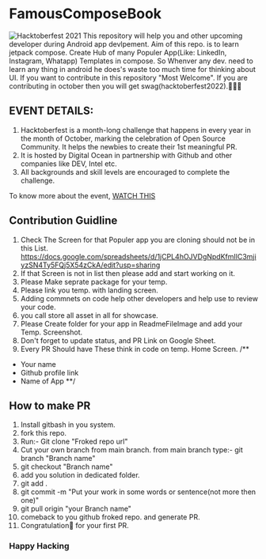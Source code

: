 # FamousComposeBook
<img src="https://github.com/Marvel999/Hacktoberfest_Android_Compose_Template/blob/master/ReadmeFileImages/HackFest22.jpg?raw=true" alt="Hacktoberfest 2021">
This repository will help you and other upcoming developer during Android app devlpement. Aim of this repo. is to learn jetpack compose. Create Hub of many Populer App(Like: LinkedIn, Instagram, Whatapp) Templates in compose. So Whenver any dev. need to learn any thing in android he does's waste too much time for thinking about UI. If you want to contribute in this repository "Most Welcome". 
If you are contributing in october then you will get swag(hacktoberfest2022).👕👕🌱

## EVENT DETAILS:

1. Hacktoberfest is a month-long challenge that happens in every year in the month of October, marking the celebration of Open Source Community. It helps the newbies to create their 1st meaningful PR.
2. It is hosted by Digital Ocean in partnership with Github and other companies like DEV, Intel etc.
3. All backgrounds and skill levels are encouraged to complete the challenge.

To know more about the event, <a href="https://www.youtube.com/watch?v=MzpOQSJxHEM">WATCH THIS</a>


## Contribution Guidline
1. Check The Screen for that Populer app you are cloning should not be in this List.
    https://docs.google.com/spreadsheets/d/1jCPL4hOJVDgNpdKfmIlC3mjiyzSN4Ty5FQj5X54zCkA/edit?usp=sharing
2. If that Screen is not in list then please add and start working on it.
2. Please Make seprate package for your temp.
3. Please link you temp. with landing screen.
4. Adding commnets on code help other developers and help use to review your code.
5. you call store all asset in all for showcase.
6. Please Create folder for your app in ReadmeFileImage and add your Temp. Screenshot.
9. Don't forget to update status, and PR Link on Google Sheet.
10. Every PR Should have These think in code on temp. Home Screen.
/**
* Your name
* Github profile link
* Name of App
**/

## How to make PR
1. Install gitbash in you system.
2. fork this repo.
3. Run:- Git clone "Froked repo url"
4. Cut your own branch from main branch.
from main branch type:- git branch "Branch name"
4. git checkout "Branch name" 
5. add you solution in dedicated folder.
6. git add .
7. git commit -m "Put your work in some words or sentence(not more then one)"
8. git pull origin "your Branch name"
9. comeback to you github froked repo. and generate PR.
10. Congratulation🎉 for your first PR.

### Happy Hacking
